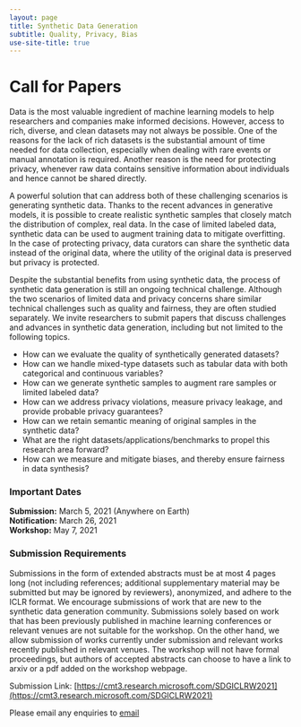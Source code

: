 ```yaml
---
layout: page
title: Synthetic Data Generation
subtitle: Quality, Privacy, Bias
use-site-title: true
---
```


# Call for Papers
Data is the most valuable ingredient of machine learning models to help researchers and companies make informed decisions. However, access to rich, diverse, and clean datasets may not always be possible. One of the reasons for the lack of rich datasets is the substantial amount of time needed for data collection, especially when dealing with rare events or manual annotation is required. Another reason is the need for protecting privacy, whenever raw data contains sensitive information about individuals and hence cannot be shared directly.

A powerful solution that can address both of these challenging scenarios is generating synthetic data. Thanks to the recent advances in generative models, it is possible to create realistic synthetic samples that closely match the distribution of complex, real data. In the case of limited labeled data, synthetic data can be used to augment training data to mitigate overfitting. In the case of protecting privacy, data curators can share the synthetic data instead of the original data, where the utility of the original data is preserved but privacy is protected.

Despite the substantial benefits from using synthetic data, the process of synthetic data generation is still an ongoing technical challenge. Although the two scenarios of limited data and privacy concerns share similar technical challenges such as quality and fairness, they are often studied separately. We invite researchers to submit papers that discuss challenges and advances in synthetic data generation, including but not limited to the following topics.

* How can we evaluate the quality of synthetically generated datasets?
* How can we handle mixed-type datasets such as tabular data with both categorical and continuous variables?
* How can we generate synthetic samples to augment rare samples or limited labeled data?
* How can we address privacy violations, measure privacy leakage, and provide probable privacy guarantees?
* How can we retain semantic meaning of original samples in the synthetic data?
* What are the right datasets/applications/benchmarks to propel this research area forward?
* How can we measure and mitigate biases, and thereby ensure fairness in data synthesis?


### Important Dates 

<!--{% include dates.md %} <a href="{site.url}/2020/img/KR2ML2020_template.zip">NeurIPS paper format (adapted)</a>. -->
**Submission:** March 5, 2021 (Anywhere on Earth) <br>
**Notification:** March 26, 2021
 <br>
**Workshop:** May 7, 2021

### Submission Requirements

Submissions in the form of extended abstracts must be at most 4 pages long (not including references; additional supplementary material may be submitted but may be ignored by reviewers), anonymized, and adhere to the ICLR format. We encourage submissions of work that are new to the synthetic data generation community. Submissions solely based on work that has been previously published in machine learning conferences or relevant venues are not suitable for the workshop. On the other hand, we allow submission of works currently under submission and relevant works recently published in relevant venues. The workshop will not have formal proceedings, but authors of accepted abstracts can choose to have a link to arxiv or a pdf added on the workshop webpage. 

Submission Link: [https://cmt3.research.microsoft.com/SDGICLRW2021](https://cmt3.research.microsoft.com/SDGICLRW2021)

Please email any enquiries to [email](mailto:saydore@amazon.com)

<!-- ### Best Paper Awards
Three best paper awards will selected, based on scientific merit, impact, and clarity. A $500.00 USD cash prize will be awarded to the 1st prize best paper. Best paper awards are nominated by program committee and judged by the Best Paper award committee. 

Award sponsor:<br>
<a href='https://www.amazon.science/'><img src="{{site.url}}/img/amazon_science.png" height="140px"></a> -->


